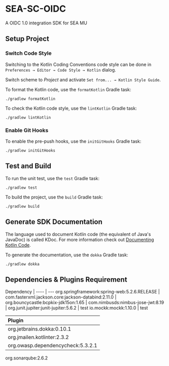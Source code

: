 # SEA-SC-OIDC

A OIDC 1.0 integration SDK for SEA MU

## Setup Project

### Switch Code Style

Switching to the Kotlin Coding Conventions code style can be done in `Preferences → Editor → Code Style → Kotlin` dialog. 

Switch scheme to *Project* and activate `Set from... → Kotlin Style Guide`.

To format the Kotlin code, use the `formatKotlin` Gradle task:

```
./gradlew formatKotlin
```

To check the Kotlin code style, use the `lintKotlin` Gradle task:

```
./gradlew lintKotlin
```

### Enable Git Hooks

To enable the pre-push hooks, use the `initGitHooks` Gradle task:

```
./gradlew initGitHooks
```

## Test and Build

To run the unit test, use the `test` Gradle task:

```
./gradlew test
```

To build the project, use the `build` Gradle task:

```
./gradlew build
```

## Generate SDK Documentation

The language used to document Kotlin code (the equivalent of Java's JavaDoc) is called KDoc. For more information check out [Documenting Kotlin Code](https://kotlinlang.org/docs/reference/kotlin-doc.html).

To generate the documentation, use the `dokka` Gradle task:

```
./gradlew dokka
```


## Dependencies & Plugins Requirement

Dependency |
---- | ---
org.springframework:spring-web:5.2.6.RELEASE |
com.fasterxml.jackson.core:jackson-databind:2.11.0 |
org.bouncycastle:bcpkix-jdk15on:1.65 |
com.nimbusds:nimbus-jose-jwt:8.19 |
org.junit.jupiter:junit-jupiter:5.6.2 | test
io.mockk:mockk:1.10.0 | test


Plugin |
:---- |
org.jetbrains.dokka:0.10.1 |
org.jmailen.kotlinter:2.3.2 |
org.owasp.dependencycheck:5.3.2.1 | 
org.sonarqube:2.6.2
